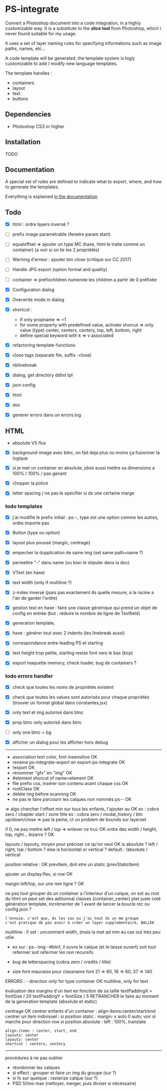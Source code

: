 # PS-integrate

Convert a Photoshop document into a code integration, in a highly customizable way.
It is a substitute to the **slice tool** from Photoshop, which i never found suitable for my usage.

It uses a set of layer naming rules for specifying informations such as image paths, names, etc...

A code template will be generated, the template system is higly customizable to add / modify new language templates.

The template handles :

- containers
- layout
- text 
- buttons


## Dependencies

- Photoshop CS3 or higher


## Installation

TODO


## Documentation

A special set of rules are defined to indicate what to export, where, and how to generate the templates.

Everything is explained [in the documentation](docs/DOCUMENTATION.md)




## Todo


- [x] html : ordre layers inversé ?
- [ ] prefix image paramétrable (fenetre param start)
- [ ] equaloffset => ajouter un type MC (haxe, html le traite comme un container) (a voir si on lie les 2 propriétés)
- [ ] Warning d'erreur : ajouter btn close (critique sur CC 2017)
- [ ] Handle JPG export (option format and quality)
- [ ] container => prefixchildren
	numerote les children a partir de 0 préfixée

- [x] Configuration dialog
- [x] Overwrite mode in dialog

- [x] shortcut :
	- if only propname => =1
	- for some property with predefined value, activate shorcut => only value (type)
		center, centerx, centery, top, left, bottom, right
	- define special keyword with k => v associated
	


- [x] refactoring template-functions
- [x] close tags (separate file, suffix -close)
- [x] nblinebreak
- [x] dialog, get directory ddlist tpl
- [x] json config
- [x] html
- [x] doc
- [x] generer errors dans un errors.log






## HTML

- absolute VS flux
- [x] background-image
		avec btnc, on fait deja plus ou moins ça
		fusionner la logique
- [x] si je met un container en absolute, jdois aussi mettre sa dimensions a 100% / 100% / pas genant
- [x] chopper la police
- [x] letter spacing / ne pas le spécifier si ds une certaine marge



### todo templates

- [x] j'ai modifié le prefix initial : ps--, type est une option comme les autres, ordre importe pas
- [x] Button (type ou option)
- [x] layout plus poussé (margin, centrage)
- [x] empecher la dupplication de same img (set same path+name ?)
- [x] permettre "-" dans name (ou bien le stipuler dans la doc)
- [x] VText (en haxe)
- [x] text width (only if multiline ?)
- [x] z-index inversé (jsais pas exactement ds quelle mesure, a la racine a l'air de garder l'ordre)
- [x] gestion text en haxe : faire une classe générique qui prend un objet de config en entrée (but : réduire le nombre de ligne de Textfield)
- [x] generation template, 
- [x] haxe : générer tout avec 2 indents (les linebreak aussi)
- [x] correspondance entre leading PS et starling
- [x] text height trop petite, starling resize font vers le bas (bcp)
- [x] export maquette memory, check loader, bug de containers ?


	
### todo errors handler

- [x] check que toutes les noms de propriétés existent
- [x] check que toutes les values sont autorisés pour chaque propriétés (trouver un format global dans constantes.jsx)
- [x] only text et img autorisé dans btnc
- [x] prop btnc only autorisé dans btnc
- [ ] only one btnc = bg
- [x] afficher un dialog pour les afficher hors debug



_______________________________________
- association text color, font insensitive								OK
- rename ps-integrate-export en export-ps-integrate						OK
- !export																OK
- renommer "gfx" en "img"												OK
- #element shorcut of name=element										OK
- file prefix css, insérer son contenu avant chaque css					OK
- rootClass																OK
- delete img before scanning											OK
- ne pas le faire parcourir les calques non nommés ps-- 				OK

=> algo chercher l'offset min sur tous les enfants, l'ajouter au		OK
	ex : cobra zero / chapter start / zone title
	ex : cobra zero / modal_history / btn up/down/close
	=> pas la peine, ct un problem de bounds sur layerset
	
if 0, ne pas mettre left / top => enlever ce truc						OK
ordre des width / height, top, right... bizarre ?						OK
	
layoutx / layouty, moyen pour préciser ce qu'on veut 					OK
	is absolute ?
		left / right, top / bottom ?
	else
		is horizontal or vertical ?
	default : !absolute / vertical
	
	
position relative :														OK
	prevItem, doit etre un static (prevStaticItem)

ajouter un display:flex, si row											OK
	
margin left/top, sur une mm ligne ?										OK
	
	
	
ne pas tout grouper ds un container
	a l'interieur d'un calque, on est au root du html
	on peut set des aditionnal classes (container_center)
	ptet juste coté génération template, incrémenter de 1 avant de lancer la boucle rec
		ou config.json ?
	
	l'ennuie, c'est que, ds les cas ou j'ai tout ds un mm groupe
	c'est pratique de pas avoir à créer un layer supplementaire, BALLEK

multiline : 
	if set : uncomment width, (mais la met qd mm au cas ou)				très peu utile
	
- ex sur : ps--img--#btn1, il ouvre le calque (et le laisse ouvert)
	soit tout refermer
	soit refermer les non recursifs

- bug de letterspacing (cobra zero / credits / title)

- size font mauvaise pour classname font
	21 => 80, 16 => 60, 37 => 140
	
ERRORS :
	- direction only for type container									OK
	multiline, only for text
	
évaluation des margins d'un text en fonction de sa taille
	textPaddingX = fontSize / 20
	textPaddingY = fontSize / 5
	RETRANCHER
	le faire au moment de la generation template
		(absolute et static)

centrage																OK
	centrer enfants d'un container : align-items:center/start/end
	centrer un item indivisuel :
		si position static :
			margin: x auto 0 auto;
			voir si marche pour direction row
		si position absolute :
			left : 100%, translate
		
	align-items : center, start, end
	layoutx: center
	layouty: center
	shortcut : centerx, centery
	
	



_______________________________________
procédures à ne pas oublier

- réordonner les calques
- si effect : grouper et faire un img du groupe (sur ?)
- si fx sur quelque : rasterize calque (sur ?)
- PSD 50mo max (nettoyer, merger, puis diviser si nécéssaire)

